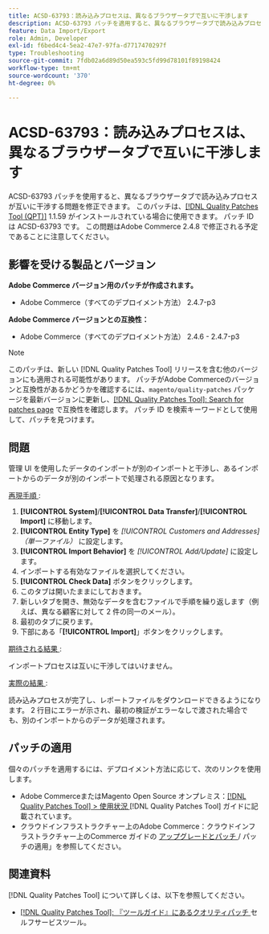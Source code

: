```yaml
---
title: ACSD-63793：読み込みプロセスは、異なるブラウザータブで互いに干渉します
description: ACSD-63793 パッチを適用すると、異なるブラウザータブで読み込みプロセスが互いに干渉するAdobe Commerceの問題を修正できます。
feature: Data Import/Export
role: Admin, Developer
exl-id: f6bed4c4-5ea2-47e7-97fa-d7717470297f
type: Troubleshooting
source-git-commit: 7fdb02a6d89d50ea593c5fd99d78101f89198424
workflow-type: tm+mt
source-wordcount: '370'
ht-degree: 0%

---
```


# ACSD-63793：読み込みプロセスは、異なるブラウザータブで互いに干渉します

ACSD-63793 パッチを使用すると、異なるブラウザータブで読み込みプロセスが互いに干渉する問題を修正できます。 このパッチは、[[!DNL Quality Patches Tool (QPT)]](/help/tools/quality-patches-tool/quality-patches-tool-to-self-serve-quality-patches.md) 1.1.59 がインストールされている場合に使用できます。 パッチ ID は ACSD-63793 です。 この問題はAdobe Commerce 2.4.8 で修正される予定であることに注意してください。

## 影響を受ける製品とバージョン

**Adobe Commerce バージョン用のパッチが作成されます。**

* Adobe Commerce（すべてのデプロイメント方法） 2.4.7-p3

**Adobe Commerce バージョンとの互換性：**

* Adobe Commerce（すべてのデプロイメント方法） 2.4.6 - 2.4.7-p3

>[!NOTE]
>
>このパッチは、新しい [!DNL Quality Patches Tool] リリースを含む他のバージョンにも適用される可能性があります。 パッチがAdobe Commerceのバージョンと互換性があるかどうかを確認するには、`magento/quality-patches` パッケージを最新バージョンに更新し、[[!DNL Quality Patches Tool]: Search for patches page](https://experienceleague.adobe.com/tools/commerce-quality-patches/index.html) で互換性を確認します。 パッチ ID を検索キーワードとして使用して、パッチを見つけます。

## 問題

管理 UI を使用したデータのインポートが別のインポートと干渉し、あるインポートからのデータが別のインポートで処理される原因となります。

<u> 再現手順 </u>:

1. **[!UICONTROL System]**/**[!UICONTROL Data Transfer]**/**[!UICONTROL Import]** に移動します。
1. **[!UICONTROL Entity Type]** を *[!UICONTROL Customers and Addresses]（単一ファイル）* に設定します。
1. **[!UICONTROL Import Behavior]** を *[!UICONTROL Add/Update]* に設定します。
1. インポートする有効なファイルを選択してください。
1. **[!UICONTROL Check Data]** ボタンをクリックします。
1. このタブは開いたままにしておきます。
1. 新しいタブを開き、無効なデータを含むファイルで手順を繰り返します（例えば、異なる顧客に対して 2 件の同一のメール）。
1. 最初のタブに戻ります。
1. 下部にある「**[!UICONTROL Import]**」ボタンをクリックします。

<u> 期待される結果 </u>:

インポートプロセスは互いに干渉してはいけません。

<u> 実際の結果 </u>:

読み込みプロセスが完了し、レポートファイルをダウンロードできるようになります。 2 行目にエラーが示され、最初の検証がエラーなしで渡された場合でも、別のインポートからのデータが処理されます。

## パッチの適用

個々のパッチを適用するには、デプロイメント方法に応じて、次のリンクを使用します。

* Adobe CommerceまたはMagento Open Source オンプレミス：[[!DNL Quality Patches Tool] > 使用状況 ](/help/tools/quality-patches-tool/usage.md)[!DNL Quality Patches Tool] ガイドに記載されています。
* クラウドインフラストラクチャー上のAdobe Commerce：クラウドインフラストラクチャー上のCommerce ガイドの [ アップグレードとパッチ ](https://experienceleague.adobe.com/docs/commerce-cloud-service/user-guide/develop/upgrade/apply-patches.html)/ パッチの適用」を参照してください。

## 関連資料

[!DNL Quality Patches Tool] について詳しくは、以下を参照してください。

* [[!DNL Quality Patches Tool]: 『ツールガイド』にあるクオリティパッチ ](/help/tools/quality-patches-tool/quality-patches-tool-to-self-serve-quality-patches.md) セルフサービスツール。
